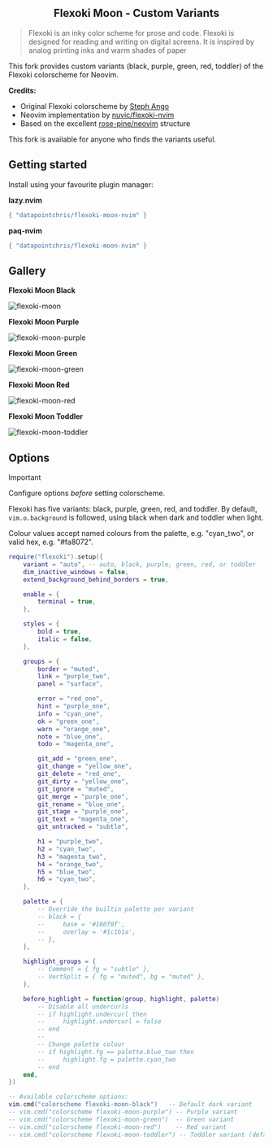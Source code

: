 <p align="center">
    <h2 align="center">Flexoki Moon - Custom Variants</h2>
</p>

> Flexoki is an inky color scheme for prose and code. Flexoki is designed for reading and writing on digital screens. It is inspired by analog printing inks and warm shades of paper

This fork provides custom variants (black, purple, green, red, toddler) of the Flexoki colorscheme for Neovim.

**Credits:**

- Original Flexoki colorscheme by [Steph Ango](https://stephango.com/flexoki)
- Neovim implementation by [nuvic/flexoki-nvim](https://github.com/nuvic/flexoki-nvim)
- Based on the excellent [rose-pine/neovim](https://github.com/rose-pine/neovim) structure

This fork is available for anyone who finds the variants useful.

## Getting started

Install using your favourite plugin manager:

**lazy.nvim**

```lua
{ "datapointchris/flexoki-moon-nvim" }
```

**paq-nvim**

```lua
{ "datapointchris/flexoki-moon-nvim" }
```

## Gallery

**Flexoki Moon Black**

![flexoki-moon](https://github.com/user-attachments/assets/f29beed6-6cf8-48d3-90cb-b4a10f00e373)

**Flexoki Moon Purple**

![flexoki-moon-purple](https://github.com/user-attachments/assets/purple-variant-placeholder)

**Flexoki Moon Green**

![flexoki-moon-green](https://github.com/user-attachments/assets/green-variant-placeholder)

**Flexoki Moon Red**

![flexoki-moon-red](https://github.com/user-attachments/assets/red-variant-placeholder)

**Flexoki Moon Toddler**

![flexoki-moon-toddler](https://github.com/user-attachments/assets/toddler-variant-placeholder)

## Options

> [!IMPORTANT]
> Configure options _before_ setting colorscheme.

Flexoki has five variants: black, purple, green, red, and toddler. By default, `vim.o.background` is followed, using black when dark and toddler when light.

Colour values accept named colours from the palette, e.g. "cyan_two", or valid hex, e.g. "#fa8072".

```lua
require("flexoki").setup({
    variant = "auto", -- auto, black, purple, green, red, or toddler
    dim_inactive_windows = false,
    extend_background_behind_borders = true,

    enable = {
        terminal = true,
    },

    styles = {
        bold = true,
        italic = false,
    },

    groups = {
        border = "muted",
        link = "purple_two",
        panel = "surface",

        error = "red_one",
        hint = "purple_one",
        info = "cyan_one",
        ok = "green_one",
        warn = "orange_one",
        note = "blue_one",
        todo = "magenta_one",

        git_add = "green_one",
        git_change = "yellow_one",
        git_delete = "red_one",
        git_dirty = "yellow_one",
        git_ignore = "muted",
        git_merge = "purple_one",
        git_rename = "blue_one",
        git_stage = "purple_one",
        git_text = "magenta_one",
        git_untracked = "subtle",

        h1 = "purple_two",
        h2 = "cyan_two",
        h3 = "magenta_two",
        h4 = "orange_two",
        h5 = "blue_two",
        h6 = "cyan_two",
    },

    palette = {
        -- Override the builtin palette per variant
        -- black = {
        --     base = '#100f0f',
        --     overlay = '#1c1b1a',
        -- },
    },

    highlight_groups = {
        -- Comment = { fg = "subtle" },
        -- VertSplit = { fg = "muted", bg = "muted" },
    },

    before_highlight = function(group, highlight, palette)
        -- Disable all undercurls
        -- if highlight.undercurl then
        --     highlight.undercurl = false
        -- end
        --
        -- Change palette colour
        -- if highlight.fg == palette.blue_two then
        --     highlight.fg = palette.cyan_two
        -- end
    end,
})

-- Available colorscheme options:
vim.cmd("colorscheme flexoki-moon-black")   -- Default dark variant
-- vim.cmd("colorscheme flexoki-moon-purple") -- Purple variant  
-- vim.cmd("colorscheme flexoki-moon-green")  -- Green variant
-- vim.cmd("colorscheme flexoki-moon-red")    -- Red variant
-- vim.cmd("colorscheme flexoki-moon-toddler") -- Toddler variant (default light)
```
